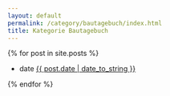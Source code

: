 ```yaml
---
layout: default
permalink: /category/bautagebuch/index.html 
title: Kategorie Bautagebuch
---
```


{% for post in site.posts %}

<ul class="clear">
<li class="date-meta">
<div class="genericon genericon-month"></div>
<span class="screen-reader-text">date</span>
<a href="{{ post.url }}" rel="bookmark" title="{{ post.date | date_to_string }}">{{ post.date | date_to_string }}</a>
</li>
</ul>

{% endfor %}
